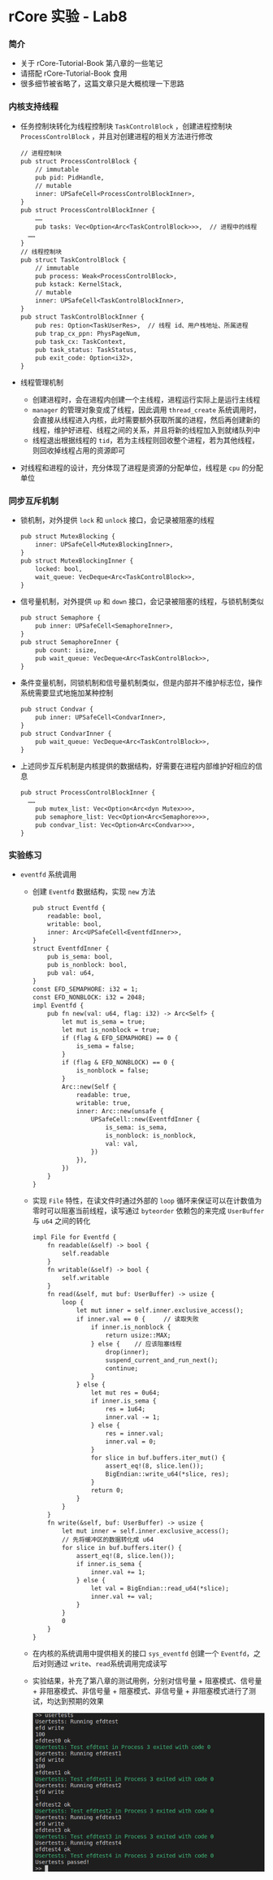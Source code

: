 # rCore 实验 - Lab8

### 简介

- 关于 rCore-Tutorial-Book 第八章的一些笔记
- 请搭配 rCore-Tutorial-Book 食用
- 很多细节被省略了，这篇文章只是大概梳理一下思路

### 内核支持线程

- 任务控制块转化为线程控制块 `TaskControlBlock` ，创建进程控制块 `ProcessControlBlock` ，并且对创建进程的相关方法进行修改

  ```
  // 进程控制块
  pub struct ProcessControlBlock {
      // immutable
      pub pid: PidHandle,
      // mutable
      inner: UPSafeCell<ProcessControlBlockInner>,
  }
  pub struct ProcessControlBlockInner {
      ……
      pub tasks: Vec<Option<Arc<TaskControlBlock>>>,  // 进程中的线程
  	……
  }
  // 线程控制块
  pub struct TaskControlBlock {
      // immutable
      pub process: Weak<ProcessControlBlock>,
      pub kstack: KernelStack,
      // mutable
      inner: UPSafeCell<TaskControlBlockInner>,
  }
  pub struct TaskControlBlockInner {
      pub res: Option<TaskUserRes>,  // 线程 id、用户栈地址、所属进程
      pub trap_cx_ppn: PhysPageNum,
      pub task_cx: TaskContext,
      pub task_status: TaskStatus,
      pub exit_code: Option<i32>,
  }
  ```

- 线程管理机制

  - 创建进程时，会在进程内创建一个主线程，进程运行实际上是运行主线程
  - `manager` 的管理对象变成了线程，因此调用 `thread_create` 系统调用时，会直接从线程进入内核，此时需要额外获取所属的进程，然后再创建新的线程，维护好进程、线程之间的关系，并且将新的线程加入到就绪队列中
  - 线程退出根据线程的 `tid`，若为主线程则回收整个进程，若为其他线程，则回收掉线程占用的资源即可

- 对线程和进程的设计，充分体现了进程是资源的分配单位，线程是 `cpu` 的分配单位

### 同步互斥机制

- 锁机制，对外提供 `lock` 和 `unlock` 接口，会记录被阻塞的线程

  ```
  pub struct MutexBlocking {
      inner: UPSafeCell<MutexBlockingInner>,
  }
  pub struct MutexBlockingInner {
      locked: bool,
      wait_queue: VecDeque<Arc<TaskControlBlock>>,
  }
  ```

- 信号量机制，对外提供 `up` 和 `down` 接口，会记录被阻塞的线程，与锁机制类似

  ```
  pub struct Semaphore {
      pub inner: UPSafeCell<SemaphoreInner>,
  }
  pub struct SemaphoreInner {
      pub count: isize,
      pub wait_queue: VecDeque<Arc<TaskControlBlock>>,
  }
  ```

- 条件变量机制，同锁机制和信号量机制类似，但是内部并不维护标志位，操作系统需要显式地施加某种控制

  ```
  pub struct Condvar {
      pub inner: UPSafeCell<CondvarInner>,
  }
  pub struct CondvarInner {
      pub wait_queue: VecDeque<Arc<TaskControlBlock>>,
  }
  ```

- 上述同步互斥机制是内核提供的数据结构，好需要在进程内部维护好相应的信息

  ```
  pub struct ProcessControlBlockInner {
  	……
      pub mutex_list: Vec<Option<Arc<dyn Mutex>>>,
      pub semaphore_list: Vec<Option<Arc<Semaphore>>>,
      pub condvar_list: Vec<Option<Arc<Condvar>>>,
  }
  ```

### 实验练习

- `eventfd` 系统调用

  - 创建 `Eventfd` 数据结构，实现 `new` 方法

    ```
    pub struct Eventfd {
    	readable: bool,
    	writable: bool,
    	inner: Arc<UPSafeCell<EventfdInner>>,
    }
    struct EventfdInner {
    	pub is_sema: bool,
        pub is_nonblock: bool,
    	pub val: u64,
    }
    const EFD_SEMAPHORE: i32 = 1;
    const EFD_NONBLOCK: i32 = 2048;
    impl Eventfd {
    	pub fn new(val: u64, flag: i32) -> Arc<Self> {
    		let mut is_sema = true;
            let mut is_nonblock = true;
    		if (flag & EFD_SEMAPHORE) == 0 {
    			is_sema = false;
    		}
            if (flag & EFD_NONBLOCK) == 0 {
    			is_nonblock = false;
    		}
    		Arc::new(Self {
    			readable: true,
    			writable: true,
    			inner: Arc::new(unsafe {
    				UPSafeCell::new(EventfdInner {
    					is_sema: is_sema,
                        is_nonblock: is_nonblock,
    					val: val,
    				})
    			}),
    		})
    	}
    }
    ```

  - 实现 `File` 特性，在读文件时通过外部的 `loop` 循环来保证可以在计数值为零时可以阻塞当前线程，读写通过 `byteorder` 依赖包的来完成 `UserBuffer` 与 `u64` 之间的转化

    ```
    impl File for Eventfd {
    	fn readable(&self) -> bool {
            self.readable
        }
        fn writable(&self) -> bool {
            self.writable
        }
        fn read(&self, mut buf: UserBuffer) -> usize {
            loop {
                let mut inner = self.inner.exclusive_access();
                if inner.val == 0 {     // 读取失败
                    if inner.is_nonblock {
                        return usize::MAX;
                    } else {    // 应该阻塞线程
                        drop(inner);
                        suspend_current_and_run_next();
                        continue;
                    }
                } else {
                    let mut res = 0u64;
                    if inner.is_sema {
                        res = 1u64;
                        inner.val -= 1;
                    } else {
                        res = inner.val;
                        inner.val = 0;
                    }
                    for slice in buf.buffers.iter_mut() {
                        assert_eq!(8, slice.len());
                        BigEndian::write_u64(*slice, res);
                    }
                    return 0;
                }
            }
        }
        fn write(&self, buf: UserBuffer) -> usize {
            let mut inner = self.inner.exclusive_access();
            // 先将缓冲区的数据转化成 u64
            for slice in buf.buffers.iter() {
                assert_eq!(8, slice.len());
                if inner.is_sema {
                    inner.val += 1;
                } else {
                    let val = BigEndian::read_u64(*slice);
                    inner.val += val;
                }
            }
            0
        }
    }
    ```

  - 在内核的系统调用中提供相关的接口 `sys_eventfd` 创建一个 `Eventfd`，之后对则通过 `write`、`read`系统调用完成读写

  - 实验结果，补充了第八章的测试用例，分别对信号量 + 阻塞模式、信号量 + 非阻塞模式、非信号量 + 阻塞模式、非信号量 + 非阻塞模式进行了测试，均达到预期的效果

    <img src = "../assets/lab8/lab8res.png">